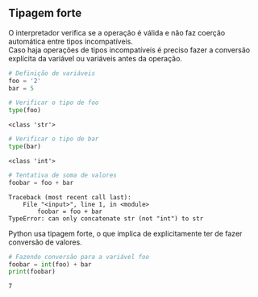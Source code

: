 ## Tipagem forte

O interpretador verifica se a operação é válida e não faz coerção automática
entre tipos incompatíveis.  
Caso haja operações de tipos incompatíveis é preciso fazer a conversão
explícita da variável ou variáveis antes da operação.

```python
# Definição de variáveis
foo = '2'
bar = 5

# Verificar o tipo de foo
type(foo)
```

```
<class 'str'>
```

```python
# Verificar o tipo de bar
type(bar)
```

```
<class 'int'>
```

```python
# Tentativa de soma de valores
foobar = foo + bar
```

```
Traceback (most recent call last):
    File "<input>", line 1, in <module>
        foobar = foo + bar
TypeError: can only concatenate str (not "int") to str
```
Python usa tipagem forte, o que implica de explicitamente ter de fazer
conversão de valores.


```python
# Fazendo conversão para a variável foo
foobar = int(foo) + bar
print(foobar)
```

```
7
```
